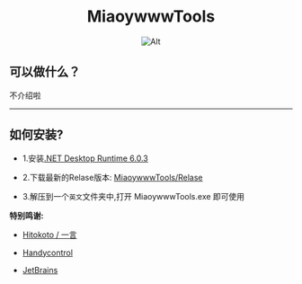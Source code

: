 <div align="center">

# MiaoywwwTools

![Alt](https://repobeats.axiom.co/api/embed/7f2ab59fb3d8079ce83e078390ce85ae179f3412.svg "Repobeats analytics image")

</div>

## 可以做什么？

不介绍啦

---

## 如何安装?

+ 1.安装[.NET Desktop Runtime 6.0.3](https://download.visualstudio.microsoft.com/download/pr/33dd62b5-7676-483d-836c-e4cb178e3924/0de6894b5fdb6d130eccd57ab5af4cb8/windowsdesktop-runtime-6.0.3-win-x86.exe)

+ 2.下载最新的Relase版本: [MiaoywwwTools/Relase](https://github.com/Miaoywww/MiaoywwwTools/releases)

+ 3.解压到一个`英文`文件夹中,打开 MiaoywwwTools.exe 即可使用

**特别鸣谢:**

- [Hitokoto / 一言](https://hitokoto.cn/)

- [Handycontrol](http://handyorg.gitee.io/)

- [JetBrains](https://www.jetbrains.com/)
 